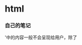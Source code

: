 # html

### 自己的笔记

'<head>中的内容一般不会呈现给用户，除了<title>'

***<meta>是单标签<meta charset="utf-8">**,用来指定字体*****

**<link>:rel="",有stylesheet（导入css样式），icon（网页标签图标）**

| `id`    | 所有标签                         | 唯一标识符（CSS/JS选择器） |
| ------- | -------------------------------- | -------------------------- |
| `class` | 所有标签                         | 样式类名（可复用）         |
| `style` | 所有标签                         | 内联样式                   |
| `src`   | `<img>`, `<script>`, `<video>`等 | 资源路径                   |
| `href`  | `<a>`, `<link>`                  | 链接地址                   |
| `alt`   | `<img>`                          | 图片替代文本（无障碍）     |
| `title` | 大多数标签                       | 悬停提示文本               |

### label作用：

1. **扩大点击区域**
   默认情况下，只有点击表单元素（如单选按钮、复选框的小方框）才能触发交互。关联 `<label>` 后，点击标签文字也会触发对应的表单元素（如选中 / 取消复选框），大大提升了操作便捷性，尤其适合移动设备。

   示例：
   未关联 `<label>` 时，只能点击小方框；关联后，点击 "同意协议" 文字也能勾选复选框。

   ```html
   <label for="agree">
     <input type="checkbox" id="agree"> 同意协议
   </label>
   ```

2. **提升可访问性**
   屏幕阅读器会将 `<label>` 的文字与关联的表单元素关联起来，当用户聚焦到表单元素时，阅读器会朗读标签内容，帮助视力障碍用户理解输入项的含义。

3. **明确语义关联**
   通过 `<label>` 明确表单元素与描述文字的对应关系，使 HTML 结构更清晰，便于开发者维护和搜索引擎解析。

4. **避免歧义**
   对于多个相似的表单元素（如一组单选按钮），`<label>` 能清晰区分每个选项的含义，避免用户混淆。

<label>可以使用for属性关联其他标签的id属性，但是当其他标签位于label内部时可以省略

其内部一般放入input和纯文本，不要放入其他块级元素如div，和交互标签如button。

| 标签        | 核心语义                | 适用场景                                 | 关键特征                             |
| ----------- | ----------------------- | ---------------------------------------- | ------------------------------------ |
| `<section>` | 有主题的 “内容区块”     | 章节、标签页内容、表单分组、产品列表区域 | 通常包含标题，内容有明确主题         |
| `<div>`     | 无任何语义的 “容器”     | 纯样式 / 布局辅助（如包裹元素调整间距）  | 仅用于 CSS 或 JS 操作，无语义含义    |
| `<article>` | 可独立分发的 “完整内容” | 博客文章、新闻报道、评论、产品详情       | 内容可单独存在（如单独分享一篇文章） |

在 CSS 中，`position` 属性用于控制元素在页面中的**定位方式**，决定元素如何脱离正常文档流、以及基于哪个参考对象进行位置偏移。它是布局设计的核心属性之一，共有 5 个取值，不同取值对应完全不同的定位逻辑。

### 一、`position` 的 5 个取值及核心特性

| 取值       | 是否脱离文档流 | 定位参考对象                                                 | 核心用途                                           |
| ---------- | -------------- | ------------------------------------------------------------ | -------------------------------------------------- |
| `static`   | ❌ 不脱离       | 无（遵循正常文档流）                                         | 默认值，元素按 HTML 结构顺序排列                   |
| `relative` | ❌ 不脱离       | 元素自身的 “初始位置”                                        | 微调元素位置、作为绝对定位（`absolute`）的参考容器 |
| `absolute` | ✅ 完全脱离     | 最近的 “已定位祖先元素”（非 static），若无则为根元素（`<html>`） | 精准定位元素（如弹窗、悬浮菜单）                   |
| `fixed`    | ✅ 完全脱离     | 浏览器视口（viewport）                                       | 固定元素位置（如顶部导航栏、回到顶部按钮）         |
| `sticky`   | ⚠️ 半脱离       | 父容器的 “可视区域”                                          | 滚动时 “吸顶 / 吸底”（如列表标题、筛选栏）         |

CSS 属性表格，包含属性名称、核心作用及典型示例，便于快速查阅和使用：

| 分类       | CSS 属性                      | 核心作用                                                     | 典型示例                                                     |
| ---------- | ----------------------------- | ------------------------------------------------------------ | ------------------------------------------------------------ |
| 盒模型基础 | `width`                       | 定义元素 **内容区域** 的宽度（默认单位：px，支持 %、rem 等） | `width: 300px;` / `width: 80%;`                              |
|            | `height`                      | 定义元素 **内容区域** 的高度                                 | `height: 200px;` / `height: auto;`                           |
|            | `padding`                     | 元素 **内容与边框之间的内边距**（可分方向：top/right/bottom/left） | `padding: 10px 15px;`（上下 10px，左右 15px）                |
|            | `margin`                      | 元素 **与其他元素之间的外边距**（可分方向，支持`auto`实现水平居中） | `margin: 0 auto;` / `margin-bottom: 20px;`                   |
|            | `border`                      | 元素边框（简写，包含`border-width`+`border-style`+`border-color`） | `border: 2px solid #333;`                                    |
|            | `border-radius`               | 为元素添加 **圆角**（值越大，圆角越明显，支持圆形 / 椭圆）   | `border-radius: 8px;` / `border-radius: 50%;`                |
|            | `box-sizing`                  | 控制盒模型计算方式（解决宽高包含范围问题）                   | `box-sizing: border-box;`（推荐，含 padding+border）         |
| 定位与显示 | `position`                    | 定义元素定位类型，控制元素在页面中的位置                     | `position: relative;` / `position: absolute;`                |
|            | `top`/`right`/`bottom`/`left` | 配合`position`（非 static），精确控制元素的偏移位置          | `top: 20px; right: 10px;`（相对定位偏移）                    |
|            | `display`                     | 定义元素的 **显示模式**（控制元素是否换行、是否可同行排列）  | `display: block;` / `display: flex;` / `display: none;`      |
|            | `z-index`                     | 控制元素的 **层叠顺序**（值越大，层级越高，仅对定位元素生效） | `z-index: 10;`（层级高于 z-index:5 的元素）                  |
|            | `float`                       | 使元素 **脱离文档流浮动**（左 / 右浮动，常用于早期布局，现多被 flex 替代） | `float: left;` / `clear: both;`（清除浮动）                  |
| 背景样式   | `background-color`            | 定义元素的 **背景颜色**（支持十六进制、RGB、英文单词）       | `background-color: #f5f5f5;` / `background-color: rgba(0,0,0,0.5);` |
|            | `background-image`            | 为元素设置 **背景图片**（支持本地图片或网络图片）            | `background-image: url("bg.jpg");`                           |
|            | `background-size`             | 控制背景图片的 **尺寸**（cover：覆盖容器；contain：完整显示） | `background-size: cover;` / `background-size: 100% 100%;`    |
|            | `background-position`         | 控制背景图片的 **位置**（支持方位词或数值）                  | `background-position: center;` / `background-position: 20px 30px;` |
|            | `background-repeat`           | 控制背景图片是否 **重复显示**（no-repeat：不重复；repeat-x：水平重复） | `background-repeat: no-repeat;`                              |
| 文本样式   | `color`                       | 定义 **文本颜色**（同 background-color，支持多种颜色格式）   | `color: #333;` / `color: red;`                               |
|            | `font-size`                   | 定义文本 **字体大小**（默认 16px，推荐用 rem 适配）          | `font-size: 16px;` / `font-size: 1.2rem;`                    |
|            | `font-weight`                 | 定义文本 **粗细**（normal：正常；bold：加粗；数值：100-900） | `font-weight: bold;` / `font-weight: 600;`                   |
|            | `font-family`                 | 定义文本 **字体家族**（推荐设置 fallback 字体，避免字体缺失） | `font-family: "Microsoft YaHei", sans-serif;`                |
|            | `text-align`                  | 控制文本 **水平对齐方式**（left/center/right/justify）       | `text-align: center;`（文本居中）                            |
|            | `line-height`                 | 定义文本 **行高**（控制行间距，值为数字时是 font-size 的倍数） | `line-height: 1.5;` / `line-height: 24px;`                   |
|            | `text-decoration`             | 为文本添加装饰（underline：下划线；none：取消下划线，常用于链接） | `text-decoration: none;`（取消链接下划线）                   |
| 弹性布局   | `display: flex`               | 将元素设置为 **弹性容器**，子元素自动成为弹性项（现代布局核心） | `display: flex;`（父容器添加）                               |
|            | `justify-content`             | 控制弹性项 **水平方向** 的对齐方式（主轴对齐）               | `justify-content: space-between;`（两端对齐）                |
|            | `align-items`                 | 控制弹性项 **垂直方向** 的对齐方式（交叉轴对齐）             | `align-items: center;`（垂直居中）                           |
|            | `flex-direction`              | 控制弹性项的 **排列方向**（row：水平；column：垂直）         | `flex-direction: column;`（垂直排列）                        |
|            | `flex`                        | 控制弹性项的 **伸缩比例**（简写，包含 flex-grow/flex-shrink/flex-basis） | `flex: 1;`（占满剩余空间） / `flex: 0 0 200px;`（固定宽度）  |
| 其他常用   | `cursor`                      | 定义鼠标悬浮在元素上时的 **光标样式**（pointer：手型，常用于按钮 / 链接） | `cursor: pointer;` / `cursor: default;`                      |
|            | `opacity`                     | 控制元素的 **透明度**（0：完全透明；1：不透明，影响子元素）  | `opacity: 0.8;`（80% 不透明度）                              |
|            | `overflow`                    | 控制元素内容 **溢出时的处理方式**（hidden：隐藏；auto：滚动条） | `overflow: hidden;` / `overflow-y: auto;`                    |
|            | `transition`                  | 为元素样式变化添加 **过渡动画**（平滑切换，无需 JS）         | `transition: all 0.3s ease;`（所有样式 300ms 平滑过渡）      |

position详解：

`position: relative` 和 `position: absolute` 的配合是 CSS 定位的经典用法，核心规则是：**绝对定位元素（absolute）会优先相对于 “最近的、设置了 position: relative/absolute/fixed/sticky 的祖先元素” 进行定位；如果没有这样的祖先元素，则相对于浏览器窗口（body）定位**。

# JS

### 输出

1. **alert()**

   - 功能：在浏览器顶部弹出一个模态对话框，显示指定内容
   - 特点：
     - 会中断程序执行，直到用户点击 "确定" 按钮
     - 无论传入什么类型的参数，都会先转换为字符串再显示
     - 对话框样式由浏览器决定，无法自定义
   - 用途：主要用于简单的信息提示或调试，不适合频繁使用，会影响用户体验

2. **document.write()**

   - 功能：向当前文档中写入内容，直接输出到页面上
   - 特点：
     - 写入的内容会成为 HTML 文档的一部分，可以包含 HTML 标签
     - 如果在文档加载完成后使用，会覆盖整个文档内容
     - 输出位置与脚本执行位置相关
   - 用途：通常用于页面加载过程中动态生成内容，现代开发中较少使用，一般推荐使用 DOM 操作替代

3. **console.log()**

   - 功能：向浏览器的开发者工具控制台输出内容

   - 特点：

     - 输出内容仅在开发者工具的控制台中可见，普通用户看不到
     - 可以输出各种数据类型，包括对象、数组等，不会强制转换为字符串
     - 不会影响页面展示和程序执行流程

   - 用途：主要用于开发调试，输出变量值、执行流程等信息，是开发过程中最常用的调试手段
###  数据类型

1. **Number（数字）**
   包括整数、浮点数、NaN（非数字）和 Infinity（无穷大）
   示例：`let a = 100; let b = 3.14; let c = NaN;`
   
1. **String（字符串）**
   由单引号、双引号或反引号包裹的文本
    示例：`let str1 = 'hello'; let str2 = "world"; let str3 = `JS`;`
   
2. **Boolean（布尔值）**
   只有两个值：`true`（真）和 `false`（假）
    示例：`let isTrue = true; let isFalse = false;`
   
3. **Undefined（未定义）**
   表示变量声明后未赋值时的默认值
   示例：`let x; console.log(x); // undefined`
   
4. **Null（空值）**
   表示一个空的或不存在的引用，主动赋值表示 "无值"
   示例：`let obj = null;`
   
###  let，var和const

        `var`、`let`、`const` 三者核心区别： 

   1. **作用域**：   - `var`：函数作用域   - `let`/`const`：块级作用域（`{}` 内有效）
      
   1. **变量提升**：   - `var`：声明提升，可提前访问（undefined）   - `let`/`const`：有暂时性死区，声明前访问报错 
      
   2. **赋值特性**：   - `var`/`let`：可重复赋值   - `const`：声明时必须赋值，且不可重新赋值（但对象属性可修改）
      
   3. **重复声明**：   - `var`：允许同一作用域重复声明   - `let`/`const`：同一作用域禁止重复声明 现代开发建议：优先用 `const`（常量）和 `let`（变量），避免 `var`。杂项


​           
​        
###  杂项 

`typeof` 是 JavaScript 中用于检测数据类型的运算符，语法为 `typeof 变量/值`，返回一个表示数据类型的字符串。

```html
!undefined // true

!null // true

!0 // true

!NaN // true

!"" // true

!54 // false

!'hello' // false
```

### 字符串

s.length   返回长度

s.charAt(x)   返回x位置的字符  **不存在时返回空**

s.concat(s2,s3,s4...)   连接两个字符串 

s.substring(x, y)   返回从x-y的字符

s.trim()   返回去除字符串两端空格/制表符/换行符等等

s.split(' ')   按照指定字符分割字符串，如果为空，返回单个字符

### 数组

js中数组较为自由，字符串也可以作为数组元素，还可以先定义后赋值。

a.length  返回成员数量

Array.isArray() 判断参数是不是数组

a.push()                  在数组末尾添加元素，**会改变长度**

a.pop()     删除最后一个元素



var d = new Date('January 6, 2022');
js中声明时间有很多格式，但是最后都会存储为时间戳，有函数可以从时间戳中返回时间

getTime()：返回实例距离1970年1月1日00:00:00的毫秒数

`getDate()：`返回实例对象对应每个月的几号（从1开始）

getDay()：返回星期几，星期日为0，星期一为1，以此类推

getYear()：返回距离1900的年数

getFullYear()：返回四位的年份

getMonth()：返回月份（0表示1月，11表示12月）

getHours()：返回小时（0-23）

getMilliseconds()：返回毫秒（0-999）

getMinutes()：返回分钟（0-59）

getSeconds()：返回秒（0-59）



**不行，先学需要的（）**

document.getElementsByTagName ()

搜索 HTML 标签名，返回符合条件的元素。它的返回值是一个类似数组对象（ HTMLCollection 实例），时反映 HTML 文档的变化。如果没有任何匹配的元素，就返回一个空集

document.getElementsByClassName()

 返回一个类似数组的对象,包括了所有class名字符合指定条件的元素，

## =>

### 一、基本语法

箭头函数的核心是用 `=>` 连接参数列表和函数体，基本形式如下：

#### 1. 完整形式（多参数 + 多语句函数体）

```javascript
// 传统函数
const add = function(a, b) {
  return a + b;
};

// 箭头函数等效写法
const add = (a, b) => {
  return a + b;
};
```

#### 2. 简化形式（单表达式函数体）

如果函数体只有**一条返回语句**，可以省略 `{}` 和 `return`：

```javascript
const add = (a, b) => a + b; // 自动返回表达式结果
```

#### 3. 单参数简化

如果只有**一个参数**，可以省略参数列表的 `()`：

```javascript
const double = num => num * 2; // 等效于 (num) => num * 2
```

#### 4. 无参数

无参数时，必须保留 `()`：

```javascript
const getRandom = () => Math.random();
```

#### 5. 返回对象字面量

如果直接返回对象，需要用 `()` 包裹对象（避免 `{}` 被解析为函数体）：

```javascript
const getUser = () => ({ name: "Alice", age: 20 });
// 错误写法：const getUser = () => { name: "Alice" };（会被解析为函数体）
```

### 二、与传统函数的核心区别

1. **没有自己的 `this`**
   箭头函数不会绑定 `this`，它的 `this` 是**继承自外层作用域**（定义时的上下文），且永远不会改变。
   这解决了传统函数中 `this` 指向易变的问题（例如在回调函数中）。

   ```javascript
   const obj = {
     name: "Bob",
     // 传统函数：this 指向调用者（obj）
     sayHi1: function() {
       console.log(this.name); // "Bob"
     },
     // 箭头函数：this 继承自外层（全局作用域，非 obj）
     sayHi2: () => {
       console.log(this.name); // undefined（浏览器中 this 指向 window）
     }
   };
   ```

2. **不能作为构造函数**
   箭头函数不能用 `new` 调用，否则会报错（因为它没有 `prototype`）。

   ```javascript
   const Person = () => {};
   new Person(); // 报错：Person is not a constructor
   ```

3. **没有 `arguments` 对象**
   无法通过 `arguments` 获取参数列表，需用**剩余参数（`...args`）** 替代。

   ```javascript
   // 传统函数
   function sum1() {
     return Array.from(arguments).reduce((a, b) => a + b, 0);
   }
   
   // 箭头函数
   const sum2 = (...args) => {
     return args.reduce((a, b) => a + b, 0);
   };
   ```

4. **不能使用 `yield`**
   箭头函数不能作为生成器（Generator）函数。

`setTimeout`函数
`setTimeout(function,x);`  function是需要延迟之后执行的代码，x是时间（毫秒，1000=1秒）

- 
